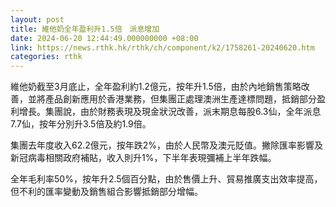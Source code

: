 ```yaml
---
layout: post
title: 維他奶全年盈利升1.5倍　派息增加
date: 2024-06-20 12:44:49.000000000 +08:00
link: https://news.rthk.hk/rthk/ch/component/k2/1758261-20240620.htm
categories: rthk
---
```


維他奶截至3月底止，全年盈利約1.2億元，按年升1.5倍，由於內地銷售策略改善，並將產品創新應用於香港業務，但集團正處理澳洲生產達標問題，抵銷部分盈利增長。集團說，由於財務表現及現金狀況改善，派末期息每股6.3仙，全年派息7.7仙，按年分別升3.5倍及約1.9倍。

集團去年度收入62.2億元，按年跌2%，由於人民幣及澳元貶值。撇除匯率影響及新冠病毒相關政府補貼，收入則升1%，下半年表現彌補上半年跌幅。

全年毛利率50%，按年升2.5個百分點，由於售價上升、貿易推廣支出效率提高，但不利的匯率變動及銷售組合影響抵銷部分增幅。

